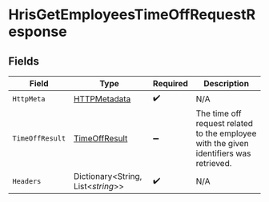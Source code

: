 # HrisGetEmployeesTimeOffRequestResponse


## Fields

| Field                                                                                  | Type                                                                                   | Required                                                                               | Description                                                                            |
| -------------------------------------------------------------------------------------- | -------------------------------------------------------------------------------------- | -------------------------------------------------------------------------------------- | -------------------------------------------------------------------------------------- |
| `HttpMeta`                                                                             | [HTTPMetadata](../../Models/Components/HTTPMetadata.md)                                | :heavy_check_mark:                                                                     | N/A                                                                                    |
| `TimeOffResult`                                                                        | [TimeOffResult](../../Models/Components/TimeOffResult.md)                              | :heavy_minus_sign:                                                                     | The time off request related to the employee with the given identifiers was retrieved. |
| `Headers`                                                                              | Dictionary<String, List<*string*>>                                                     | :heavy_check_mark:                                                                     | N/A                                                                                    |
